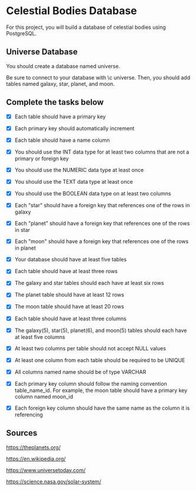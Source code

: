 # Celestial Bodies Database

For this project, you will build a database of celestial bodies using PostgreSQL.

## Universe Database

You should create a database named universe.

Be sure to connect to your database with \c universe. Then, you should add tables named galaxy, star, planet, and moon. 

## Complete the tasks below

+ [x] Each table should have a primary key

+ [x] Each primary key should automatically increment

+ [x] Each table should have a name column

+ [x] You should use the INT data type for at least two columns that are not a primary or foreign key

+ [x] You should use the NUMERIC data type at least once

+ [x] You should use the TEXT data type at least once

+ [x] You should use the BOOLEAN data type on at least two columns

+ [x] Each "star" should have a foreign key that references one of the rows in galaxy

+ [x] Each "planet" should have a foreign key that references one of the rows in star

+ [x] Each "moon" should have a foreign key that references one of the rows in planet

+ [x] Your database should have at least five tables

+ [x] Each table should have at least three rows

+ [x] The galaxy and star tables should each have at least six rows

+ [x] The planet table should have at least 12 rows

+ [x] The moon table should have at least 20 rows

+ [x] Each table should have at least three columns

+ [x] The galaxy(5), star(5), planet(6), and moon(5) tables should each have at least five columns

+ [x] At least two columns per table should not accept NULL values

+ [x] At least one column from each table should be required to be UNIQUE

+ [x] All columns named name should be of type VARCHAR

+ [x] Each primary key column should follow the naming convention table_name_id. For example, the moon table should have a primary key column named moon_id

+ [x] Each foreign key column should have the same name as the column it is referencing



## Sources
https://theplanets.org/

https://en.wikipedia.org/

https://www.universetoday.com/

https://science.nasa.gov/solar-system/